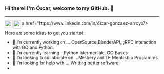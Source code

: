 ### Hi there! I'm Óscar, welcome to my GitHub. 🌱
<hr />
a href="https://www.linkedin.com/in/óscar-gonzalez-arroyo7>  
  <img align="left" width="24px" src="https://cdn.jsdelivr.net/npm/simple-icons@v3/icons/linkedin.svg"  />
</a>
<a href="gonzaleza.oscar7@gmail.com">  
  <img align="left" width="26px" src="https://cdn.jsdelivr.net/npm/simple-icons@v3/icons/gmail.svg" />
</a>

<br/>

Here are some ideas to get you started:

- 🔭 I’m currently working on ... OpenSource,BlenderAPI, gRPC interaction with GO and Python.
- 🌱 I’m currently learning ...Python Intermediate, GO Basics
- 👯 I’m looking to collaborate on ...Meshery and LF Mentoship Programms
- 🤔 I’m looking for help with ... Writting better software
- 

